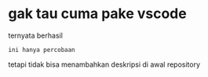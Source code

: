 # gak tau cuma pake vscode

ternyata berhasil
```
ini hanya percobaan
```
tetapi tidak bisa menambahkan deskripsi di awal repository